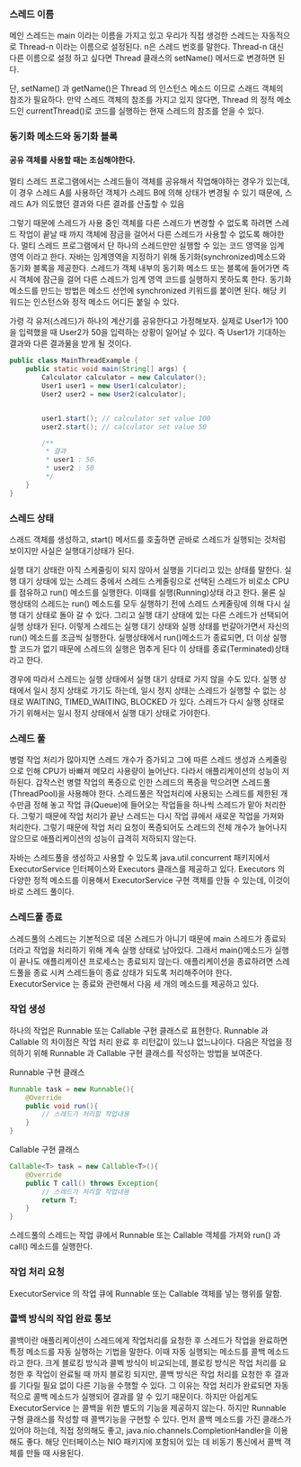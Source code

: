 ### 스레드 이름
메인 스레드는 main 이라는 이름을 가지고 있고
우리가 직접 생겅한 스레드는 자동적으로 Thread-n 이라는 이름으로 설정된다.
n은 스레드 번호를 말한다.
Thread-n 대신 다른 이름으로 설정 하고 싶다면 Thread 클래스의 setName() 메서드로 변경하면 된다.

단, setName() 과 getName()은 Thread 의 인스턴스 메소드 이므로 스래드 객체의 참조가 필요하다.
만약 스레드 객체의 참조를 가지고 있지 않다면, Thread 의 정적 메소드인 currentThread()로 코드를 실행하는 현재 스레드의 참조를 얻을 수 있다.


### 동기화 메소드와 동기화 블록
#### 공유 객체를 사용할 때는 조심해야한다.
멀티 스레드 프로그램에서는 스레드들이 객체를 공유해서 작업해야하는 경우가 있는데, 이 경우 
스레드 A를 사용하던 객체가 스레드 B에 의해 상태가 변경될 수 있기 때문에, 스레드 A가 의도했던 결과와 다른 결과를 산출할 수 있음

그렇기 때문에 스레드가 사용 중인 객체를 다른 스레드가 변경할 수 없도록 하려면 스레드 작업이 끝날 때 까지 객체에
잠금을 걸어서 다른 스레드가 사용할 수 없도록 해야한다. 멀티 스레드 프로그램에서 단 하나의 스레드만만 
실행할 수 있는 코드 영역을 임계 영역 이라고 한다. 자바는 임계영역을 지정하기 위해 동기화(synchronized)메소드와
동기화 블록을 제공한다.
스레드가 객체 내부의 동기화 메소드 또는 블록에 들어가면 즉시 객체에 잠근을 걸어 다른 스레드가 임계 영역 코드를 실행하지 
못하도록 한다. 동기화 메소드를 만드는 방법은 메소드 선언에 synchronized 키워드를 붙이면 된다. 
해당 키워드는 인스턴스와 정적 메소드 어디든 붙일 수 있다. 

가령 각 유저(스레드)가 하나의 계산기를 공유한다고 가정해보자. 실제로 User1가 100을 입력했을 때 
User2가 50을 입력하는 상황이 일어날 수 있다. 즉 User1가 기대하는 결과와 다른 결과물을 받게 될 것이다. 
```java
public class MainThreadExample {
    public static void main(String[] args) {
        Calculator calculator = new Calculator();
        User1 user1 = new User1(calculator);
        User2 user2 = new User2(calculator);


        user1.start(); // calculator set value 100
        user2.start(); // calculator set value 50

        /**
         * 결과
         * user1 : 50
         * user2 : 50
         */
    }
}
```

### 스레드 상태
스래드 객체를 생성하고, start() 메서드를 호출하면 곧바로 스레드가 실행되는 것처럼 보이지만 사실은 실행대기상태가 된다.

실행 대기 상태란 아직 스케줄링이 되지 않아서 실행을 기다리고 있는 상태를 말한다. 실행 대기 상태에 있는 스레드 중에서 스레드 스케줄링으로 선택된 스레드가 비로소
CPU를 점유하고 run() 메소드를 실행한다. 이때를 실행(Running)상태 라고 한다.
물론 실행상태의 스레드는 run() 메소드를 모두 실행하기 전에 스레드 스케줄링에 의해 다시 실행 대기 상태로 돌아 갈 수 있다. 그리고 
실행 대기 상태에 있는 다른 스레드가 선택되어 실행 상태가 된다. 이렇게 스레드는 실행 대기 상태와 실행 상태를 번갈아가면서 자신의 run() 메소드를 조금씩 실행한다.
실행상태에서 run()메소드가 종료되면, 더 이상 실행할 코드가 없기 때문에 스레드의 실행은 멈추게 된다 이 상태를 종료(Terminated)상태라고 한다.


경우에 따라서 스레드는 실행 상태에서 실행 대기 상태로 가지 않을 수도 있다. 실행 상태에서 일시 정지 상태로 가기도 하는데, 일시 정지 상태는 스레드가 실행할 수 없는 상태로
WAITING, TIMED_WAITING, BLOCKED 가 있다. 스레드가 다시 실행 상태로 가기 위해서는 일시 정지 상태에서 실행 대기 상태로 가야한다.



### 스레드 풀
병렬 작업 처리가 많아지면 스레드 개수가 증가되고 그에 따른 스레드 생성과 스케줄링으로 인해 CPU가 바빠져 메모리 사용량이 늘어난다.
다라서 애플리케이션의 성능이 저하된다. 갑작스런 병렬 작업의 폭증으로 인한 스레드의 폭증을 막으려면 스레드풀(ThreadPool)을 사용해야 한다.
스레드풀은 작업처리에 사용되는 스레드를 제한된 개수만큼 정해 놓고 작업 큐(Queue)에 들어오는 작업들을 하나씩 스레드가 맡아 처리한다.
그렇기 때문에 작업 처리가 끝난 스레드는 다시 작업 큐에서 새로운 작업을 가져와 처리한다. 그렇기 때문에 작업 처리 요청이 폭증되어도 스레드의 전체 개수가 늘어나지 않으므로
애플리케이션의 성능이 급격히 저하되지 않는다. 

자바는 스레드풀을 생성하고 사용할 수 있도록 java.util.concurrent 패키지에서 ExecutorService 인터페이스와 Executors 클래스를 제공하고 있다.
Executors 의 다양한 정적 메소드를 이용해서 ExecutorService 구현 객체를 만들 수 있는데, 이것이 바로 스레드 풀이다.

### 스레드풀 종료
스레드풀의 스레드는 기본적으로 데몬 스레드가 아니기 때문에 main 스레드가 종료되더라고 작업을 처리하기 위해 계속 실행 상태로 남아있다.
그래서 main()메소드가 실행이 끝나도 애플리케이션 프로세스는 종료되지 않는다. 애플리케이션을 종료하려면 스레드풀을 종료 시켜 스레드들이 종료 상태가 되도록
처리해주어야 한다.
ExecutorService 는 종료와 관련해서 다음 세 개의 메소드를 제공하고 있다.

### 작업 생성
하나의 작업은 Runnable 또는 Callable 구현 클래스로 표현한다. Runnable 과 Callable 의 차이점은 작업 처리 완료 후 리턴값이 있느냐 없느냐이다.
다음은 작업을 정의하기 위해 Runnable 과 Callable 구현 클래스를 작성하는 방법을 보여준다.


Runnable 구현 클래스
```java
Runnable task = new Runnable(){
    @Override
    public void run(){
        // 스레드가 처리할 작업내용    
    }
}
```

Callable 구현 클래스
```java
Callable<T> task = new Callable<T>(){
    @Override
    public T call() throws Exception{
        // 스레드가 처리할 작업내용    
        return T;
    }
}
```
스레드풀의 스레드는 작업 큐에서 Runnable 또는 Callable 객체를 가져와 run() 과 call() 메소드를 실행한다.


### 작업 처리 요청
ExecutorService 의 작업 큐에 Runnable 또는 Callable 객체를 넣는 행위를 말함.


### 콜백 방식의 작업 완료 통보
콜백이란 애플리케이션이 스레드에게 작업처리를 요청한 후 스레드가 작업을 완료하면 특정 메소드를 자동 실행하는 기법을 말한다.
이때 자동 실행되는 메소드를 콜백 메소드라고 한다.
크게 블로킹 방식과 콜벡 방식이 비교되는데,
블로킹 방식은 작업 처리를 요청한 후 작업이 완료될 때 까지 블로킹 되지만, 콜백 방식은 작업 처리를 요청한 후 결과를 기다릴 필요 없이 다른 기능을 수행할 수 있다.
그 이유는 작업 처리가 완료되면 자동적으로 콜백 메소드가 실행되어 결과를 알 수 있기 때문이다. 
하지만 아쉽게도 ExecutorService 는 콜백을 위한 별도의 기능을 제공하지 않는다. 하지만 Runnable 구형 클래스를 작성할 때 콜백기능을 구현할 수 있다.
먼저 콜백 메소드를 가진 클래스가 있어야 하는데, 직접 정의해도 좋고, java.nio.channels.CompletionHandler을 이용해도 좋다.
해당 인터페이스는 NIO 패키지에 포함되어 있는 데 비동기 통신에서 콜백 객체를 만들 때 사용된다.